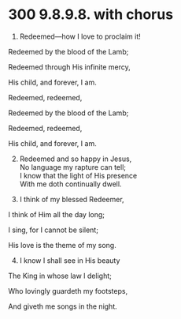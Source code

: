 # 300 9.8.9.8. with chorus

1.  Redeemed—how I love to proclaim it!

Redeemed by the blood of the Lamb;

Redeemed through His infinite mercy,

His child, and forever, I am.

Redeemed, redeemed,

Redeemed by the blood of the Lamb;

Redeemed, redeemed,

His child, and forever, I am.

2.  Redeemed and so happy in Jesus,\
No language my rapture can tell;\
I know that the light of His presence\
With me doth continually dwell.

3.  I think of my blessed Redeemer,

I think of Him all the day long;

I sing, for I cannot be silent;

His love is the theme of my song.

4.  I know I shall see in His beauty

The King in whose law I delight;

Who lovingly guardeth my footsteps,

And giveth me songs in the night.

